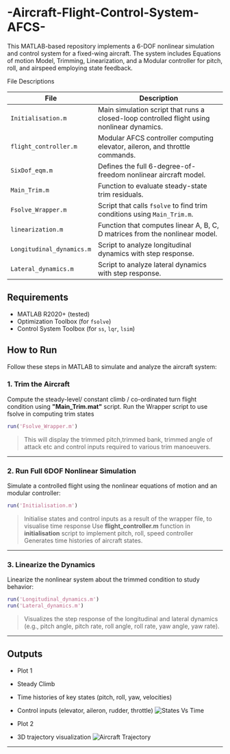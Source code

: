 # -Aircraft-Flight-Control-System-AFCS-
This MATLAB-based repository implements a 6-DOF nonlinear simulation and control system for a fixed-wing aircraft. The system includes  Equations of motion Model, Trimming, Linearization, and a Modular controller for pitch, roll, and airspeed employing state feedback.

File Descriptions

| File                   | Description |
|------------------------|-------------|
| `Initialisation.m`     | Main simulation script that runs a closed-loop controlled flight using nonlinear dynamics. |
| `flight_controller.m`  | Modular AFCS controller computing elevator, aileron, and throttle commands. |
| `SixDof_eqm.m`         | Defines the full 6-degree-of-freedom nonlinear aircraft model. |
| `Main_Trim.m`          | Function to evaluate steady-state trim residuals. |
| `Fsolve_Wrapper.m`     | Script that calls `fsolve` to find trim conditions using `Main_Trim.m`. |
| `linearization.m`      | Function that computes linear A, B, C, D matrices from the nonlinear model. |
| `Longitudinal_dynamics.m` | Script to analyze longitudinal dynamics with step response. |
| `Lateral_dynamics.m` | Script to analyze lateral dynamics with step response. |


##  Requirements
- MATLAB R2020+ (tested)
- Optimization Toolbox (for `fsolve`)
- Control System Toolbox (for `ss`, `lqr`, `lsim`)


##  How to Run

Follow these steps in MATLAB to simulate and analyze the aircraft system:

###  1. **Trim the Aircraft**

Compute the steady-level/ constant climb / co-ordinated turn flight condition using **"Main_Trim.mat"** script.
Run the Wrapper script to use fsolve in computing trim states
```matlab
run('Fsolve_Wrapper.m')
```
> This will display the trimmed pitch,trimmed bank, trimmed angle of attack etc and control inputs required to various trim manoeuvers.

---

### 2. **Run Full 6DOF Nonlinear Simulation**

Simulate a controlled flight using the nonlinear equations of motion and an modular controller:
```matlab
run('Initialisation.m')

```
>Initialise states and control inputs as a result of the wrapper file, to visualise time response
>Use **flight_controller.m** function in **initialisation** script to implement pitch, roll, speed controller
> Generates time histories of aircraft states.

---

###  3. **Linearize the Dynamics**

Linearize the nonlinear system about the trimmed condition to study behavior:
```matlab
run('Longitudinal_dynamics.m')
run('Lateral_dynamics.m')
```
> Visualizes the step response of the longitudinal and lateral dynamics (e.g., pitch angle, pitch rate, roll angle, roll rate, yaw angle, yaw rate).

---


##  Outputs
- Plot 1
- Steady Climb
- Time histories of key states (pitch, roll, yaw, velocities)
- Control inputs (elevator, aileron, rudder, throttle)
![States Vs Time](./Aircraft%States.png)

- Plot 2
- 3D trajectory visualization
![Aircraft Trajectory](./3D%Aircraft%Trajectory.png)
---
